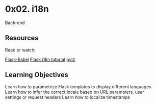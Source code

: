 # 0x02. i18n
Back-end

## Resources
Read or watch:

[Flask-Babel](https://python-babel.github.io/flask-babel/)
[Flask i18n tutorial](https://blog.miguelgrinberg.com/post/the-flask-mega-tutorial-part-xiii-i18n-and-l10n)
[pytz](https://intranet.alxswe.com/rltoken/7rrCz4pkpqAn4FfRZ2Vsvw)

## Learning Objectives

Learn how to parametrize Flask templates to display different languages
Learn how to infer the correct locale based on URL parameters, user settings or request headers
Learn how to localize timestamps